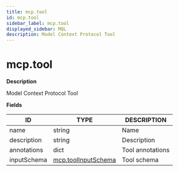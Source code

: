 ```yaml
---
title: mcp.tool
id: mcp.tool
sidebar_label: mcp.tool
displayed_sidebar: MQL
description: Model Context Protocol Tool
---
```


# mcp.tool

**Description**

Model Context Protocol Tool

**Fields**

| ID          | TYPE                                          | DESCRIPTION      |
| ----------- | --------------------------------------------- | ---------------- |
| name        | string                                        | Name             |
| description | string                                        | Description      |
| annotations | dict                                          | Tool annotations |
| inputSchema | [mcp.toolInputSchema](mcp.toolinputschema.md) | Tool schema      |
